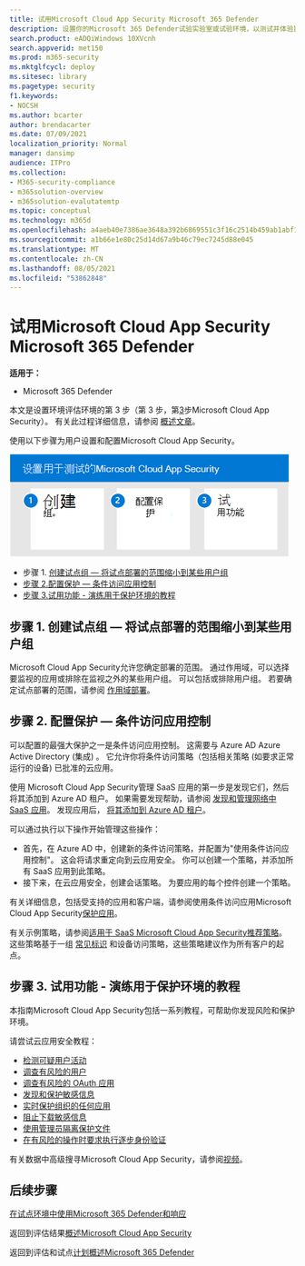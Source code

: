 ```yaml
---
title: 试用Microsoft Cloud App Security Microsoft 365 Defender
description: 设置你的Microsoft 365 Defender试验实验室或试验环境，以测试并体验旨在保护设备、标识、数据和应用程序的安全解决方案。
search.product: eADQiWindows 10XVcnh
search.appverid: met150
ms.prod: m365-security
ms.mktglfcycl: deploy
ms.sitesec: library
ms.pagetype: security
f1.keywords:
- NOCSH
ms.author: bcarter
author: brendacarter
ms.date: 07/09/2021
localization_priority: Normal
manager: dansimp
audience: ITPro
ms.collection:
- M365-security-compliance
- m365solution-overview
- m365solution-evalutatemtp
ms.topic: conceptual
ms.technology: m365d
ms.openlocfilehash: a4aeb40e7386ae3648a392b6869551c3f16c2514b459ab1abf11c8ae6ceee46b
ms.sourcegitcommit: a1b66e1e80c25d14d67a9b46c79ec7245d88e045
ms.translationtype: MT
ms.contentlocale: zh-CN
ms.lasthandoff: 08/05/2021
ms.locfileid: "53862848"
---
```

# <a name="pilot-microsoft-cloud-app-security-with-microsoft-365-defender"></a>试用Microsoft Cloud App Security Microsoft 365 Defender


**适用于：**
- Microsoft 365 Defender

本文是设置环境评估环境的第 3 步（第 3 步，第[3](eval-defender-mcas-overview.md)步Microsoft Cloud App Security）。 有关此过程详细信息，请参阅 [概述文章](eval-defender-mcas-overview.md)。

使用以下步骤为用户设置和配置Microsoft Cloud App Security。


![试点计划Microsoft Cloud App Security](../../media/defender/m365-defender-mcas-pilot-steps.png)

- 步骤 1. [创建试点组 — 将试点部署的范围缩小到某些用户组](#step-1-create-the-pilot-group--scope-your-pilot-deployment-to-certain-user-groups)
- [步骤 2.配置保护 — 条件访问应用控制](#step-2-configure-protection--conditional-access-app-control)
- [步骤 3.试用功能 - 演练用于保护环境的教程](#step-3-try-out-capabilities--walk-through-tutorials-for-protecting-your-environment) 


## <a name="step-1-create-the-pilot-group--scope-your-pilot-deployment-to-certain-user-groups"></a>步骤 1. 创建试点组 — 将试点部署的范围缩小到某些用户组

Microsoft Cloud App Security允许您确定部署的范围。 通过作用域，可以选择要监视的应用或排除在监视之外的某些用户组。 可以包括或排除用户组。 若要确定试点部署的范围，请参阅 [作用域部署](/cloud-app-security/scoped-deployment)。


## <a name="step-2-configure-protection--conditional-access-app-control"></a>步骤 2. 配置保护 — 条件访问应用控制

可以配置的最强大保护之一是条件访问应用控制。 这需要与 Azure AD Azure Active Directory (集成) 。 它允许你将条件访问策略（包括相关策略 (如要求正常运行的设备) 已批准的云应用。 

使用 Microsoft Cloud App Security管理 SaaS 应用的第一步是发现它们，然后将其添加到 Azure AD 租户。 如果需要发现帮助，请参阅 [发现和管理网络中 SaaS 应用](/cloud-app-security/tutorial-shadow-it)。 发现应用后， [将其添加到 Azure AD 租户](/azure/active-directory/manage-apps/add-application-portal)。

可以通过执行以下操作开始管理这些操作：

- 首先，在 Azure AD 中，创建新的条件访问策略，并配置为"使用条件访问应用控制"。 这会将请求重定向到云应用安全。 你可以创建一个策略，并添加所有 SaaS 应用到此策略。
- 接下来，在云应用安全，创建会话策略。 为要应用的每个控件创建一个策略。

有关详细信息，包括受支持的应用和客户端，请参阅使用条件访问应用Microsoft Cloud App Security[保护应用](/cloud-app-security/proxy-intro-aad)。 

有关示例策略，请参阅[适用于 SaaS Microsoft Cloud App Security推荐策略](../office-365-security/mcas-saas-access-policies.md)。 这些策略基于一组 [常见标识](../office-365-security/microsoft-365-policies-configurations.md) 和设备访问策略，这些策略建议作为所有客户的起点。 

## <a name="step-3-try-out-capabilities--walk-through-tutorials-for-protecting-your-environment"></a>步骤 3. 试用功能 - 演练用于保护环境的教程 

本指南Microsoft Cloud App Security包括一系列教程，可帮助你发现风险和保护环境。 

请尝试云应用安全教程：

- [检测可疑用户活动](/cloud-app-security/tutorial-suspicious-activity)
- [调查有风险的用户](/cloud-app-security/tutorial-ueba)
- [调查有风险的 OAuth 应用](/cloud-app-security/investigate-risky-oauth)
- [发现和保护敏感信息](/cloud-app-security/tutorial-dlp)
- [实时保护组织的任何应用](/cloud-app-security/tutorial-proxy)
- [阻止下载敏感信息](/cloud-app-security/use-case-proxy-block-session-aad)
- [使用管理员隔离保护文件](/cloud-app-security/use-case-admin-quarantine)
- [在有风险的操作时要求执行逐步身份验证](/cloud-app-security/tutorial-step-up-authentication)

有关数据中高级搜寻Microsoft Cloud App Security，请参阅[视频](https://www.microsoft.com/en-us/videoplayer/embed/RWFISa)。

## <a name="next-steps"></a>后续步骤

[在试点环境中使用Microsoft 365 Defender和响应](eval-defender-investigate-respond.md)

返回到评估结果[概述Microsoft Cloud App Security](eval-defender-mcas-overview.md)

返回到评估和试点[计划概述Microsoft 365 Defender](eval-overview.md)
